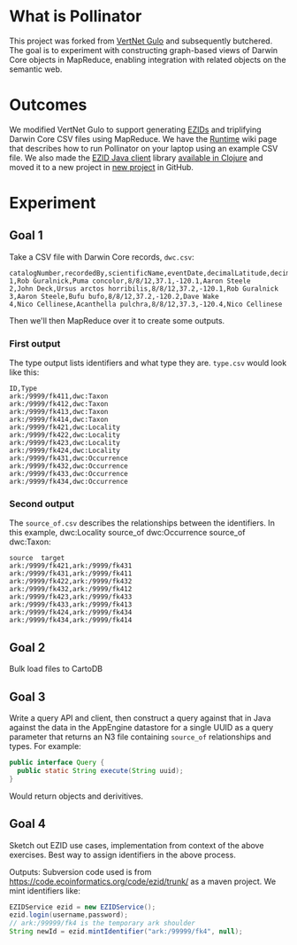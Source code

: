 # What is Pollinator

This project was forked from [VertNet Gulo](https://github.com/VertNet/gulo) and subsequently butchered. The goal is to experiment with constructing graph-based views of Darwin Core objects in MapReduce, enabling integration with related objects on the semantic web.

# Outcomes

We modified VertNet Gulo to support generating [EZIDs](http://www.cdlib.org/services/uc3/ezid/) and triplifying Darwin Core CSV files using MapReduce. We have the [Runtime](https://github.com/Bombus/pollinator/wiki/Runtime) wiki page that describes how to run Pollinator on your laptop using an example CSV file. We also made the [EZID Java client](https://code.ecoinformatics.org/code/ezid/trunk/) library [available in Clojure](https://clojars.org/edu.ucsb.nceas/ezid) and moved it to a new project in [new project](https://github.com/mbjones/ezid) in GitHub. 

# Experiment

## Goal 1

Take a CSV file with Darwin Core records, `dwc.csv`:

```
catalogNumber,recordedBy,scientificName,eventDate,decimalLatitude,decimalLongitude,identifiedBy
1,Rob Guralnick,Puma concolor,8/8/12,37.1,-120.1,Aaron Steele
2,John Deck,Ursus arctos horribilis,8/8/12,37.2,-120.1,Rob Guralnick
3,Aaron Steele,Bufu bufo,8/8/12,37.2,-120.2,Dave Wake
4,Nico Cellinese,Acanthella pulchra,8/8/12,37.3,-120.4,Nico Cellinese
```

Then we'll then MapReduce over it to create some outputs.

### First output
The type output lists identifiers and what type they are. `type.csv` would look like this:

```
ID,Type
ark:/9999/fk411,dwc:Taxon
ark:/9999/fk412,dwc:Taxon
ark:/9999/fk413,dwc:Taxon
ark:/9999/fk414,dwc:Taxon
ark:/9999/fk421,dwc:Locality
ark:/9999/fk422,dwc:Locality
ark:/9999/fk423,dwc:Locality
ark:/9999/fk424,dwc:Locality
ark:/9999/fk431,dwc:Occurrence
ark:/9999/fk432,dwc:Occurrence
ark:/9999/fk433,dwc:Occurrence
ark:/9999/fk434,dwc:Occurrence
```

### Second output

The `source_of.csv` describes the relationships between the identifiers. In this example, dwc:Locality source_of dwc:Occurrence source_of dwc:Taxon:

```
source	target
ark:/9999/fk421,ark:/9999/fk431
ark:/9999/fk431,ark:/9999/fk411
ark:/9999/fk422,ark:/9999/fk432
ark:/9999/fk432,ark:/9999/fk412
ark:/9999/fk423,ark:/9999/fk433
ark:/9999/fk433,ark:/9999/fk413
ark:/9999/fk424,ark:/9999/fk434
ark:/9999/fk434,ark:/9999/fk414
```

## Goal 2

Bulk load files to CartoDB

## Goal 3

Write a query API and client, then construct a query against that in Java against the data in the AppEngine datastore for a single UUID as a query parameter that returns an N3 file containing `source_of` relationships and types.  For example:

```java
public interface Query {
  public static String execute(String uuid);
}
```


Would return objects and derivitives.

## Goal 4

Sketch out EZID use cases, implementation from context of the above exercises.  Best way to assign identifiers in the above process.

Outputs:
Subversion code used is from  https://code.ecoinformatics.org/code/ezid/trunk/ as a maven project.  We mint identifiers like:
```java
EZIDService ezid = new EZIDService();
ezid.login(username,password);
// ark:/99999/fk4 is the temporary ark shoulder
String newId = ezid.mintIdentifier("ark:/99999/fk4", null);
```
